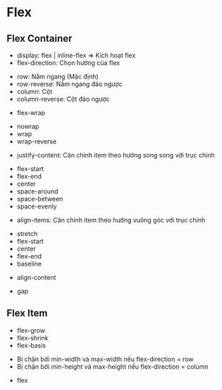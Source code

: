 # Flex

## Flex Container

- display: flex | inline-flex => Kích hoạt flex
- flex-direction: Chọn hướng của flex

* row: Nằm ngang (Mặc định)
* row-reverse: Nằm ngang đảo ngược
* column: Cột
* column-reverse: Cột đảo ngược

- flex-wrap

* nowrap
* wrap
* wrap-reverse

- justify-content: Căn chỉnh item theo hướng song song với trục chính

* flex-start
* flex-end
* center
* space-around
* space-between
* space-evenly

- align-items: Căn chỉnh item theo hướng vuông góc với trục chính

* stretch
* flex-start
* center
* flex-end
* baseline

- align-content

- gap

## Flex Item

- flex-grow
- flex-shrink
- flex-basis

* Bị chặn bởi min-width và max-width nếu flex-direction = row
* Bị chặn bởi min-height và max-height nếu flex-direction = column

- flex

